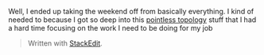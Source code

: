 Well, I ended up taking the weekend off from basically everything. I kind of needed to because I got so deep into this [pointless topology](https://en.wikipedia.org/wiki/Pointless_topology) stuff that I had a hard time focusing on the work I need to be doing for my job


> Written with [StackEdit](https://stackedit.io/).
<!--stackedit_data:
eyJoaXN0b3J5IjpbLTEwODcyNTEzMTMsLTEwNTA0MjQ4NTQsNz
MwOTk4MTE2XX0=
-->